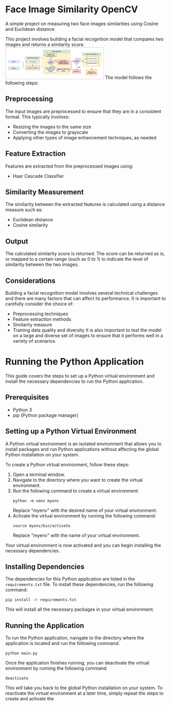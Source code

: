 # Face Image Similarity OpenCV
A simple project on measuring two face images similarities using Cosine and Euclidean distance

This project involves building a facial recognition model that compares two images and returns a similarity score. 
<br>
<img src='data/img/diagram-flow.png' height=100px>
The model follows the following steps:

## Preprocessing

The input images are preprocessed to ensure that they are in a consistent format. This typically involves:

- Resizing the images to the same size
- Converting the images to grayscale
- Applying other types of image enhancement techniques, as needed
## Feature Extraction

Features are extracted from the preprocessed images using:

- Haar Cascade Classifier
## Similarity Measurement

The similarity between the extracted features is calculated using a distance measure such as:

- Euclidean distance
- Cosine similarity

## Output

The calculated similarity score is returned. The score can be returned as is, or mapped to a certain range (such as 0 to 1) to indicate the level of similarity between the two images.

## Considerations

Building a facial recognition model involves several technical challenges and there are many factors that can affect its performance. It is important to carefully consider the choice of:

- Preprocessing techniques
- Feature extraction methods
- Similarity measure
- Training data quality and diversity
It is also important to test the model on a large and diverse set of images to ensure that it performs well in a variety of scenarios.

<h1>Running the Python Application</h1>
<p>This guide covers the steps to set up a Python virtual environment and install the necessary dependencies to run the Python application.</p>
<h2>Prerequisites</h2>
<ul>
  <li>Python 3</li>
  <li>pip (Python package manager)</li>
</ul>
<h2>Setting up a Python Virtual Environment</h2>
<p>A Python virtual environment is an isolated environment that allows you to install packages and run Python applications without affecting the global Python installation on your system.</p>
<p>To create a Python virtual environment, follow these steps:</p>
<ol>
  <li>Open a terminal window.</li>
  <li>Navigate to the directory where you want to create the virtual environment.</li>
  <li>Run the following command to create a virtual environment:
  <pre><code>python -m venv myenv</code></pre>
  Replace "myenv" with the desired name of your virtual environment.</li>
  <li>Activate the virtual environment by running the following command:
  <pre><code>source myenv/bin/activate</code></pre>
  Replace "myenv" with the name of your virtual environment.</li>
</ol>
<p>Your virtual environment is now activated and you can begin installing the necessary dependencies.</p>
<h2>Installing Dependencies</h2>
<p>The dependencies for this Python application are listed in the <code>requirements.txt</code> file. To install these dependencies, run the following command:</p>
<pre><code>pip install -r requirements.txt</code></pre>
<p>This will install all the necessary packages in your virtual environment.</p>
<h2>Running the Application</h2>
<p>To run the Python application, navigate to the directory where the application is located and run the following command:</p>
<pre><code>python main.py</code></pre>
<p>Once the application finishes running, you can deactivate the virtual environment by running the following command:</p>
<pre><code>deactivate</code></pre>
<p>This will take you back to the global Python installation on your system. To reactivate the virtual environment at a later time, simply repeat the steps to create and activate the
